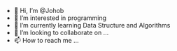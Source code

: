 - 👋 Hi, I’m @Johob
- 👀 I’m interested in programming
- 🌱 I’m currently learning Data Structure and Algorithms
- 💞️ I’m looking to collaborate on ...
- 📫 How to reach me ...

<!---
Johob/Johob is a ✨ special ✨ repository because its `README.md` (this file) appears on your GitHub profile.
You can click the Preview link to take a look at your changes.
--->
